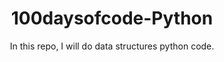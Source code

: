 <div align="center"> <h1>100daysofcode-Python</h1> </div>
<div align="center">In this repo, I will do data structures python code.</div>